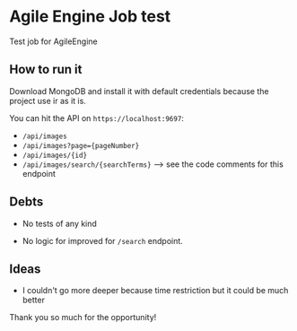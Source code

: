 # Agile Engine Job test
Test job for AgileEngine

## How to run it
Download MongoDB and install it with default credentials because the project use ir as it is.

You can hit the API on `https://localhost:9697`: 
- `/api/images`
- `/api/images?page={pageNumber}`
- `/api/images/{id}`
- `/api/images/search/{searchTerms}` --> see the code comments for this endpoint

## Debts
- No tests of any kind

- No logic for improved for `/search` endpoint.

## Ideas
- I couldn't go more deeper because time restriction but it could be much better

Thank you so much for the opportunity!
